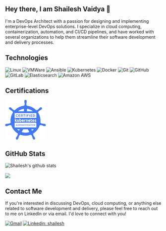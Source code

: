 ## Hey there, I am Shailesh Vaidya 👋 

I'm a DevOps Architect with a passion for designing and implementing enterprise-level DevOps solutions. I specialize in cloud computing, containerization, automation, and CI/CD pipelines, and have worked with several organizations to help them streamline their software development and delivery processes.

## Technologies
![Linux](https://img.shields.io/badge/-Linux-black?style=flat-square&logo=linux)
![VMWare](https://img.shields.io/badge/-VMWare-black?style=flat-square&logo=vmware)
![Ansible](https://img.shields.io/badge/-Ansible-black?style=flat-square&logo=ansible)
![Kubernetes](https://img.shields.io/badge/-Kubernetes-black?style=flat-square&logo=kubernetes)
![Docker](https://img.shields.io/badge/-Docker-black?style=flat-square&logo=docker)
![Git](https://img.shields.io/badge/-Git-black?style=flat-square&logo=git)
![GitHub](https://img.shields.io/badge/-GitHub-181717?style=flat-square&logo=github)
![GitLab](https://img.shields.io/badge/-GitLab-FCA121?style=flat-square&logo=gitlab)
![Elasticsearch](https://img.shields.io/badge/-Elastcisearch-black?style=flat-square&logo=elasticsearch)
![Amazon AWS](https://img.shields.io/badge/Amazon%20AWS-232F3E?style=flat-square&logo=amazon-aws)

## Certifications

[![CKA: Certified Kubernetes Administrator](assets/CKA.png)](https://www.credly.com/badges/575e4c17-2d05-4aab-97c6-c6223cb04ab6/public_url)

## GitHub Stats
![Shailesh's github stats](https://github-readme-stats.vercel.app/api?username=shailesh-vaidya&show_icons=true&hide_border=true&theme=dark)

<a href="https://github.com/shailesh-vaidya">
  <img align="center" src="https://github-readme-stats.vercel.app/api/top-langs/?username=shailesh-vaidya&theme=dark&hide=html" />
</a>

## Contact Me
If you're interested in discussing DevOps, cloud computing, or anything else related to software development and delivery, please feel free to reach out to me on LinkedIn or via email. I'd love to connect with you!

[![Gmail](https://img.shields.io/badge/-Gmail-c14438?style=flat&logo=Gmail&logoColor=white)](mailto:skimeer@gmail.com)
[![Linkedin: shailesh](https://img.shields.io/badge/-shailesh-blue?style=flat-square&logo=Linkedin&logoColor=white&link=https://www.linkedin.com/in/shaileshvaidya/)](https://www.linkedin.com/in/shaileshvaidya/)
